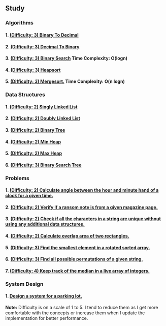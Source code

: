 ## Study

### Algorithms

#### 1. [(Difficulty: 3) Binary To Decimal](algorithms/binary_to_decimal.py)
#### 2. [(Difficulty: 3) Decimal To Binary](algorithms/decimal_to_binary.py)
#### 3. [(Difficulty: 3) Binary Search](algorithms/binary_search.py) Time Complexity: O(logn)
#### 4. [(Difficulty: 3) Heapsort](algorithms/heapsort.py)
#### 5. [(Difficulty: 3) Mergesort.](algorithms/mergesort.py) Time Complexity: O(n logn)

### Data Structures

#### 1. [(Difficulty: 2) Singly Linked List](data_structures/singly_linked_list.py)
#### 2. [(Difficulty: 2) Doubly Linked List](data_structures/doubly_linked_list.py)
#### 3. [(Difficulty: 2) Binary Tree](data_structures/binary_tree.py)
#### 4. [(Difficulty: 2) Min Heap](data_structures/min_heap.py)
#### 5. [(Difficulty: 2) Max Heap](data_structures/max_heap.py)
#### 6. [(Difficulty: 3) Binary Search Tree](data_structures/binary_search_tree.py)

### Problems

#### 1. [(Difficulty: 2) Calculate angle between the hour and minute hand of a clock for a given time.](problems/clock_angle.py)
#### 2. [(Difficulty: 2) Verify if a ransom note is from a given magazine page.](problems/ransom_note.py)
#### 3. [(Difficulty: 2) Check if all the characters in a string are unique without using any additional data structures.](problems/unique_characters_check.py)
#### 4. [(Difficulty: 2) Calculate overlap area of two rectangles.](problems/rectangle_overlap_area.py)
#### 5. [(Difficulty: 3) Find the smallest element in a rotated sorted array.](problems/minimum_rotated_sorted.py)
#### 6. [(Difficulty: 3) Find all possible permutations of a given string.](problems/string_permutations.py)
#### 7. [(Difficulty: 4) Keep track of the median in a live array of integers.](problems/track_median.py)

### System Design

#### 1. [Design a system for a parking lot.](system_design/parking_lot.py)


**Note:** Difficulty is on a scale of 1 to 5. I tend to reduce them as I get more comfortable with the concepts or increase them when I update the implementation for better performance.
